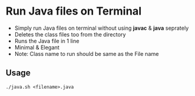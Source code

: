 # Run Java files on Terminal
* Simply run Java files on terminal without using **javac** & **java** seprately
* Deletes the class files too from the directory
* Runs the Java file in 1 line
* Minimal & Elegant 
* Note: Class name to run should be same as the File name

## Usage
```
./java.sh <filename>.java
```
